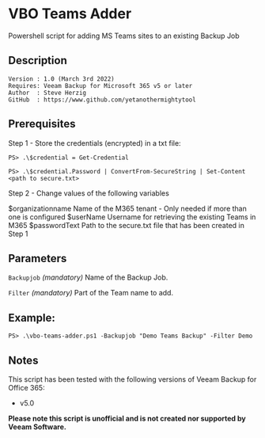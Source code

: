 # VBO Teams Adder
Powershell script for adding MS Teams sites to an existing Backup Job

## Description
~~~~
Version : 1.0 (March 3rd 2022)
Requires: Veeam Backup for Microsoft 365 v5 or later
Author  : Steve Herzig
GitHub  : https://www.github.com/yetanothermightytool
~~~~

## Prerequisites

 Step 1 - Store the credentials (encrypted) in a txt file:

`PS> .\$credential = Get-Credential`

`PS> .\$credential.Password | ConvertFrom-SecureString | Set-Content <path to secure.txt>`

Step 2 - Change values of the following variables

$organizationname     Name of the M365 tenant - Only needed if more than one is configured
$userName             Username for retrieving the existing Teams in M365
$passwordText         Path to the secure.txt file that has been created in Step 1

## Parameters
`Backupjob`
_(mandatory)_ Name of the Backup Job.

`Filter`
_(mandatory)_ Part of the Team name to add.
  
## Example: 

`PS> .\vbo-teams-adder.ps1 -Backupjob "Demo Teams Backup" -Filter Demo`  
  
## Notes

This script has been tested with the following versions of Veeam Backup for Office 365:
  - v5.0 

**Please note this script is unofficial and is not created nor supported by Veeam Software.**
